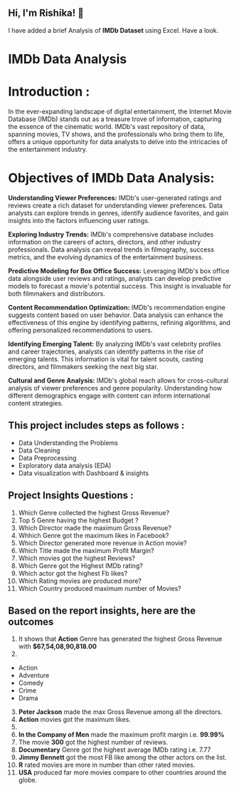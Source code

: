 
## Hi, I'm **Rishika!** 👋
I have added a brief Analysis of **IMDb Dataset** using Excel.
Have a look.
# **IMDb Data Analysis**
# Introduction :
In the ever-expanding landscape of digital entertainment, the Internet Movie Database (IMDb) stands out as a treasure trove of information, capturing the essence of the cinematic world. IMDb's vast repository of data, spanning movies, TV shows, and the professionals who bring them to life, offers a unique opportunity for data analysts to delve into the intricacies of the entertainment industry.
# Objectives of IMDb Data Analysis:

**Understanding Viewer Preferences:** IMDb's user-generated ratings and reviews create a rich dataset for understanding viewer preferences. Data analysts can explore trends in genres, identify audience favorites, and gain insights into the factors influencing user ratings.

**Exploring Industry Trends:** IMDb's comprehensive database includes information on the careers of actors, directors, and other industry professionals. Data analysis can reveal trends in filmography, success metrics, and the evolving dynamics of the entertainment business.

**Predictive Modeling for Box Office Success:** Leveraging IMDb's box office data alongside user reviews and ratings, analysts can develop predictive models to forecast a movie's potential success. This insight is invaluable for both filmmakers and distributors.

**Content Recommendation Optimization:** IMDb's recommendation engine suggests content based on user behavior. Data analysis can enhance the effectiveness of this engine by identifying patterns, refining algorithms, and offering personalized recommendations to users.

**Identifying Emerging Talent:** By analyzing IMDb's vast celebrity profiles and career trajectories, analysts can identify patterns in the rise of emerging talents. This information is vital for talent scouts, casting directors, and filmmakers seeking the next big star.

**Cultural and Genre Analysis:** IMDb's global reach allows for cross-cultural analysis of viewer preferences and genre popularity. Understanding how different demographics engage with content can inform international content strategies.
## This project includes steps as follows :
- Data Understanding the Problems
- Data Cleaning
- Data Preprocessing
- Exploratory data analysis (EDA)
- Data visualization with Dashboard & insights
## Project Insights Questions :
1. Which Genre collected the highest Gross Revenue?
2. Top 5 Genre having the highest Budget ?
3. Which Director made the maximum Gross Revenue?
4. Whhich Genre got the maximum likes in Facebook?
5. Which Director generated more revenue in Action movie?
6. Which  Title made the maximum Profit Margin?
7. Which movies got the highest Reviews?
8. Which Genre got the Highest IMDb rating?
9. Which actor got the highest Fb likes?
10. Which Rating movies are produced more?
11. Which Country produced maximum number of Movies?
## Based on the report insights, here are the outcomes
1. It shows that **Action** Genre has generated the highest Gross Revenue with **$67,54,08,90,818.00**
2. 
- Action
- Adventure
- Comedy
- Crime
- Drama
3. **Peter Jackson** made the max Gross Revenue among all the directors.
4. **Action** movies got the maximum likes.
5. 
6. **In the Company of Men** made the maximum profit margin i.e. **99.99%**
7. The movie **300** got the highest number of reviews.
8. **Documentary** Genre got the highest average IMDb rating i.e. 7.77
9. **Jimmy Bennett** got the most FB like among the other actors on the list.
10. **R** rated movies are more in number than other rated movies.
11. **USA** produced far more movies compare to other countries around the globe.




